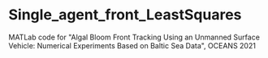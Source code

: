 # Single_agent_front_LeastSquares
MATLab code for "Algal Bloom Front Tracking Using an Unmanned Surface Vehicle: Numerical Experiments Based on Baltic Sea Data", OCEANS 2021
